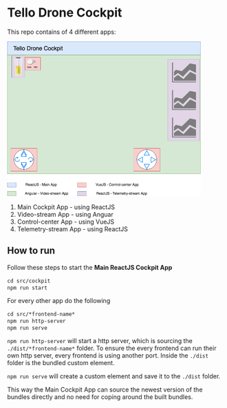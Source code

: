 # Tello Drone Cockpit
This repo contains of 4 different apps:

<img src="./resources/Drone_control.png" width="450">

1. Main Cockpit App - using ReactJS
2. Video-stream App - using Anguar
3. Control-center App - using VueJS
4. Telemetry-stream App - using ReactJS

## How to run

Follow these steps to start the **Main ReactJS Cockpit App**
```
cd src/cockpit
npm run start
```

For every other app do the following
```
cd src/*frontend-name*
npm run http-server
npm run serve
```

`npm run http-server` will start a http server, which is sourcing the `./dist/*frontend-name*` folder. To ensure the every frontend can run their own http server, every frontend is using another port. Inside the `./dist` folder is the bundled custom element.

`npm run serve` will create a custom element and save it to the `./dist` folder.

This way the Main Cockpit App can source the newest version of the bundles directly and no need for coping around the built bundles.
